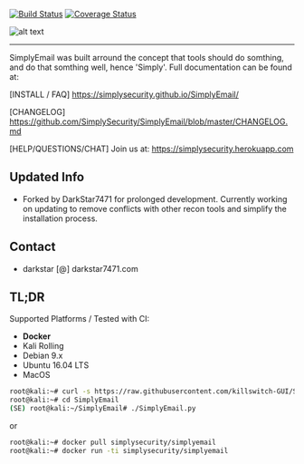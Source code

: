 [![Build Status](https://travis-ci.org/SimplySecurity/SimplyEmail.svg?branch=master)](https://travis-ci.org/SimplySecurity/SimplyEmail)
[![Coverage Status](https://coveralls.io/repos/github/killswitch-GUI/SimplyEmail/badge.svg?branch=Version-1.4)](https://coveralls.io/github/killswitch-GUI/SimplyEmail?branch=Version-1.4)

![alt text](https://simplyemail.org/img/se-logo-2.png "Logo Title Text 1")

----
SimplyEmail was built arround the concept that tools should do somthing, and do that somthing well, hence 'Simply'. Full documentation can be found at:

[INSTALL / FAQ] https://simplysecurity.github.io/SimplyEmail/

[CHANGELOG] https://github.com/SimplySecurity/SimplyEmail/blob/master/CHANGELOG.md

[HELP/QUESTIONS/CHAT] Join us at: https://simplysecurity.herokuapp.com

## Updated Info
* Forked by DarkStar7471 for prolonged development. Currently working on updating to remove conflicts with other recon tools and simplify the installation process.

## Contact

* darkstar [@] darkstar7471.com

## TL;DR 
Supported Platforms / Tested with CI:
* **Docker**
* Kali Rolling
* Debian 9.x
* Ubuntu 16.04 LTS
* MacOS


```bash
root@kali:~# curl -s https://raw.githubusercontent.com/killswitch-GUI/SimplyEmail/master/setup/oneline-setup.sh | bash
root@kali:~# cd SimplyEmail
(SE) root@kali:~/SimplyEmail# ./SimplyEmail.py
```

or
 
```bash
root@kali:~# docker pull simplysecurity/simplyemail
root@kali:~# docker run -ti simplysecurity/simplyemail
```
